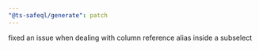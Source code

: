 ```yaml
---
"@ts-safeql/generate": patch
---
```


fixed an issue when dealing with column reference alias inside a subselect
